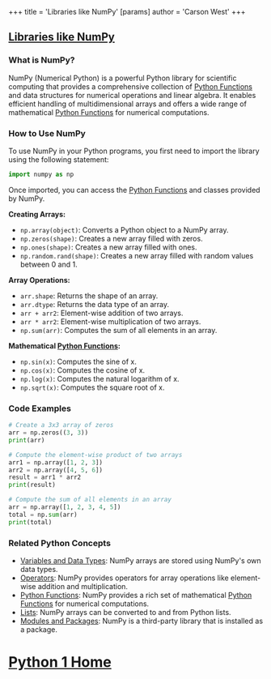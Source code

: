 +++
 title = 'Libraries like NumPy'
[params]
	author = 'Carson West'
+++
## [Libraries like NumPy](./../libraries-like-numpy/)

### What is NumPy?
NumPy (Numerical Python) is a powerful Python library for scientific computing that provides a comprehensive collection of [Python Functions](./../python-functions/) and data structures for numerical operations and linear algebra. It enables efficient handling of multidimensional arrays and offers a wide range of mathematical [Python Functions](./../python-functions/) for numerical computations.

### How to Use NumPy
To use NumPy in your Python programs, you first need to import the library using the following statement:

```python
import numpy as np
```

Once imported, you can access the [Python Functions](./../python-functions/) and classes provided by NumPy.

**Creating Arrays:**
- `np.array(object)`: Converts a Python object to a NumPy array.
- `np.zeros(shape)`: Creates a new array filled with zeros.
- `np.ones(shape)`: Creates a new array filled with ones.
- `np.random.rand(shape)`: Creates a new array filled with random values between 0 and 1.

**Array Operations:**
- `arr.shape`: Returns the shape of an array.
- `arr.dtype`: Returns the data type of an array.
- `arr + arr2`: Element-wise addition of two arrays.
- `arr * arr2`: Element-wise multiplication of two arrays.
- `np.sum(arr)`: Computes the sum of all elements in an array.

**Mathematical [Python Functions](./../python-functions/):**
- `np.sin(x)`: Computes the sine of x.
- `np.cos(x)`: Computes the cosine of x.
- `np.log(x)`: Computes the natural logarithm of x.
- `np.sqrt(x)`: Computes the square root of x.

### Code Examples
```python
# Create a 3x3 array of zeros
arr = np.zeros((3, 3))
print(arr)
```

```python
# Compute the element-wise product of two arrays
arr1 = np.array([1, 2, 3])
arr2 = np.array([4, 5, 6])
result = arr1 * arr2
print(result)
```

```python
# Compute the sum of all elements in an array
arr = np.array([1, 2, 3, 4, 5])
total = np.sum(arr)
print(total)
```

### Related Python Concepts
- [Variables and Data Types](./../variables-and-data-types/): NumPy arrays are stored using NumPy's own data types.
- [Operators](./../operators/): NumPy provides operators for array operations like element-wise addition and multiplication.
- [Python Functions](./../python-functions/): NumPy provides a rich set of mathematical [Python Functions](./../python-functions/) for numerical computations.
- [Lists](./../lists/): NumPy arrays can be converted to and from Python lists.
- [Modules and Packages](./../modules-and-packages/): NumPy is a third-party library that is installed as a package.
# [Python 1 Home](./../python-1-home/)